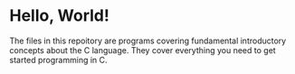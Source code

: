 # Hello, World!

The files in this repoitory are programs covering fundamental introductory concepts about the C language.
They cover everything you need to get started programming in C.